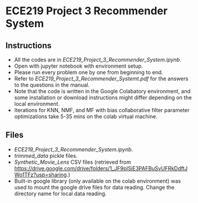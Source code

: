 # ECE219 Project 3 Recommender System

## Instructions

- All the codes are in *ECE219_Project_3_Recommender_System.ipynb*.
- Open with jupyter notebook with environment setup.
- Please run every problem one by one from beginning to end.
- Refer to *ECE219_Project_3_Recommender_Systemt.pdf* for the answers to the questions in the manual.
- Note that the code is written in the Google Colabatory environment, and some installation or download instructions might differ depending on the local environment.
- Iterations for KNN, NMF, and MF with bias collaborative filter parameter optimizations take 5-35 mins on the colab virtual machine.

## Files

- *ECE219_Project_3_Recommender_System.ipynb*.
- *trimmed_data* pickle files.
- *Synthetic_Movie_Lens* CSV files (retrieved from https://drive.google.com/drive/folders/1_JF9plSjE3PAFBuSvUFRkDdftJWo1TFz?usp=sharing.)
- Built-in google library (only available on the colab environment) was used to mount the google drive files for data reading. Change the directory name for local data reading.